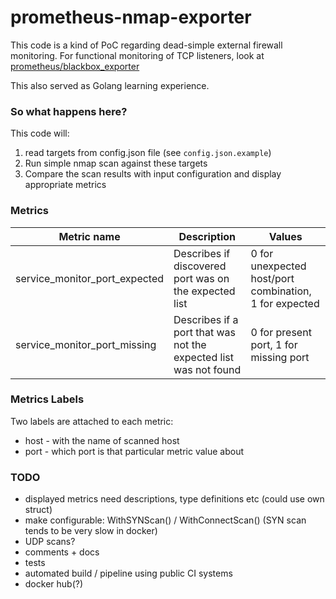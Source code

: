 # prometheus-nmap-exporter

This code is a kind of PoC regarding dead-simple external firewall monitoring.
For functional monitoring of TCP listeners, look at [prometheus/blackbox_exporter](https://github.com/prometheus/blackbox_exporter)

This also served as Golang learning experience.

### So what happens here?
This code will:
1. read targets from config.json file (see `config.json.example`)
2. Run simple nmap scan against these targets
3. Compare the scan results with input configuration and display appropriate metrics

### Metrics

|Metric name|Description|Values|
|-------------|-------------|-----|
|service_monitor_port_expected|Describes if discovered port was on the expected list|0 for unexpected host/port combination, 1 for expected|
|service_monitor_port_missing|Describes if a port that was not the expected list was not found|0 for present port, 1 for missing port|

### Metrics Labels
Two labels are attached to each metric:
- host - with the name of scanned host
- port - which port is that particular metric value about

### TODO
- displayed metrics need descriptions, type definitions etc (could use own struct)
- make configurable: WithSYNScan() / WithConnectScan() (SYN scan tends to be very slow in docker)
- UDP scans?
- comments + docs
- tests
- automated build / pipeline using public CI systems
- docker hub(?)
